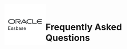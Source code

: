 <p float="left">
  <img align="left" width="130" src="./images/oracle-Essbase.png">
  <br/>
  <h1>Frequently Asked Questions</h1>
  <br/>
</p>
